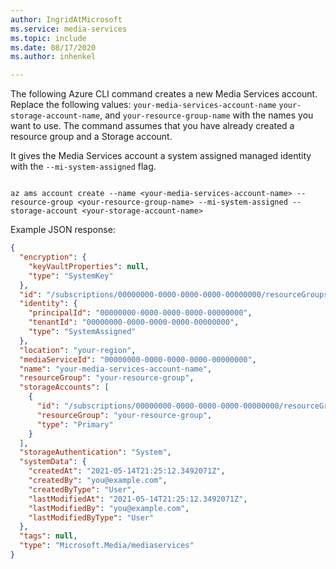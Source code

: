 ```yaml
---
author: IngridAtMicrosoft
ms.service: media-services 
ms.topic: include
ms.date: 08/17/2020
ms.author: inhenkel

---
```


<!--Create a media services account -->

The following Azure CLI command creates a new Media Services account. Replace the following values: `your-media-services-account-name`  `your-storage-account-name`, and `your-resource-group-name` with the names you want to use. The command assumes that you have already created a resource group and a Storage account. 

It gives the Media Services account a system assigned managed identity with the `--mi-system-assigned` flag.

```azurecli-interactive

az ams account create --name <your-media-services-account-name> --resource-group <your-resource-group-name> --mi-system-assigned --storage-account <your-storage-account-name>

```

Example JSON response:

```json
{
  "encryption": {
    "keyVaultProperties": null,
    "type": "SystemKey"
  },
  "id": "/subscriptions/00000000-0000-0000-0000-00000000/resourceGroups/your-resource-group/providers/Microsoft.Media/mediaservices/your-media-services-account-name",
  "identity": {
    "principalId": "00000000-0000-0000-0000-00000000",
    "tenantId": "00000000-0000-0000-0000-00000000",
    "type": "SystemAssigned"
  },
  "location": "your-region",
  "mediaServiceId": "00000000-0000-0000-0000-00000000",
  "name": "your-media-services-account-name",
  "resourceGroup": "your-resource-group",
  "storageAccounts": [
    {
      "id": "/subscriptions/00000000-0000-0000-0000-00000000/resourceGroups/mediatest1rg/providers/Microsoft.Storage/storageAccounts/your-storage-account-name",
      "resourceGroup": "your-resource-group",
      "type": "Primary"
    }
  ],
  "storageAuthentication": "System",
  "systemData": {
    "createdAt": "2021-05-14T21:25:12.3492071Z",
    "createdBy": "you@example.com",
    "createdByType": "User",
    "lastModifiedAt": "2021-05-14T21:25:12.3492071Z",
    "lastModifiedBy": "you@example.com",
    "lastModifiedByType": "User"
  },
  "tags": null,
  "type": "Microsoft.Media/mediaservices"
}
```
